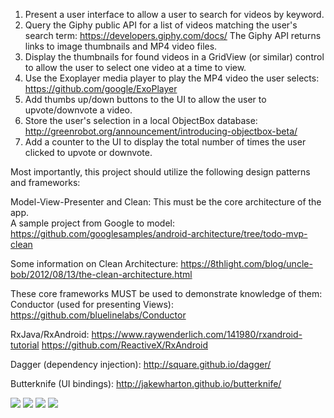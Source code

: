
1.  Present a user interface to allow a user to search for videos by keyword.
2.  Query the Giphy public API for a list of videos matching the user's search term: https://developers.giphy.com/docs/
The Giphy API returns links to image thumbnails and MP4 video files.
3. Display the thumbnails for found videos in a GridView (or similar) control to allow the user to select one video at a time to view.
4. Use the Exoplayer media player to play the MP4 video the user selects:  https://github.com/google/ExoPlayer
5. Add thumbs up/down buttons to the UI to allow the user to upvote/downvote a video.  
6. Store the user's selection in a local ObjectBox database: http://greenrobot.org/announcement/introducing-objectbox-beta/ 
7. Add a counter to the UI to display the total number of times the user clicked to upvote or downvote.

Most importantly, this project should utilize the following design patterns and frameworks:

Model-View-Presenter and Clean:  This must be the core architecture of the app.  
A sample project from Google to model:  https://github.com/googlesamples/android-architecture/tree/todo-mvp-clean

Some information on Clean Architecture:
https://8thlight.com/blog/uncle-bob/2012/08/13/the-clean-architecture.html

These core frameworks MUST be used to demonstrate knowledge of them:
Conductor (used for presenting Views):  
https://github.com/bluelinelabs/Conductor

RxJava/RxAndroid:
https://www.raywenderlich.com/141980/rxandroid-tutorial
https://github.com/ReactiveX/RxAndroid

Dagger (dependency injection):
http://square.github.io/dagger/

Butterknife (UI bindings):
http://jakewharton.github.io/butterknife/

![](Screenshot_20180616-194951.png)
![](Screenshot_20180616-195110.png)
![](Screenshot_20180616-195123.png)
![](Screenshot_20180616-195127.png)
